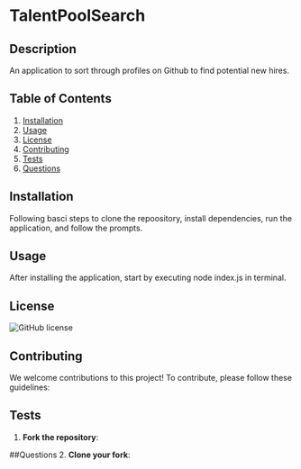 # TalentPoolSearch

## Description
An application to sort through profiles on Github to find potential new hires.

## Table of Contents
1. [Installation](#installation)
2. [Usage](#usage)
3. [License](#license)
4. [Contributing](#contributing)
5. [Tests](#tests)
6. [Questions](#questions)

## Installation
Following basci steps to clone the repoository, install dependencies, run the application,  and follow the prompts.

## Usage
After installing the application, start by executing node index.js in terminal.

## License
![GitHub license](https://img.shields.io/badge/license-MIT-blue.svg)

## Contributing
We welcome contributions to this project! To contribute, please follow these guidelines:

## Tests
1. **Fork the repository**:

##Questions
2. **Clone your fork**:
